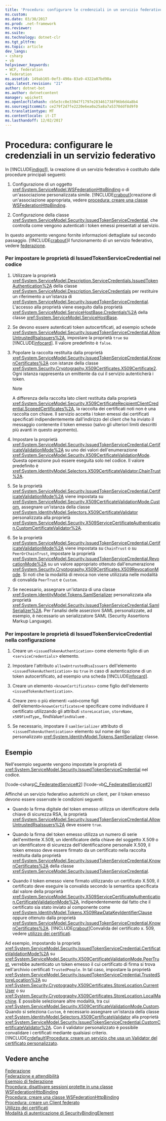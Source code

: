 ```yaml
---
title: 'Procedura: configurare le credenziali in un servizio federativo'
ms.custom: 
ms.date: 03/30/2017
ms.prod: .net-framework
ms.reviewer: 
ms.suite: 
ms.technology: dotnet-clr
ms.tgt_pltfrm: 
ms.topic: article
dev_langs:
- csharp
- vb
helpviewer_keywords:
- WCF, federation
- federation
ms.assetid: 149ab165-0ef3-490a-83a9-4322a07bd98a
caps.latest.revision: "21"
author: dotnet-bot
ms.author: dotnetcontent
manager: wpickett
ms.openlocfilehash: cb5e3cc0e33947f1797e283461738f96b6d4a8b4
ms.sourcegitcommit: ce279f2d7fe2220e6ea0a25a8a7a5370ddf8d9f0
ms.translationtype: MT
ms.contentlocale: it-IT
ms.lasthandoff: 12/02/2017
---
```

# <a name="how-to-configure-credentials-on-a-federation-service"></a>Procedura: configurare le credenziali in un servizio federativo
In [!INCLUDE[indigo1](../../../../includes/indigo1-md.md)], la creazione di un servizio federativo è costituito dalle procedure principali seguenti:  
  
1.  Configurazione di un oggetto <xref:System.ServiceModel.WSFederationHttpBinding> o di un'associazione personalizzata simile. [!INCLUDE[crabout](../../../../includes/crabout-md.md)]creazione di un'associazione appropriata, vedere [procedura: creare una classe WSFederationHttpBinding](../../../../docs/framework/wcf/feature-details/how-to-create-a-wsfederationhttpbinding.md).  
  
2.  Configurazione della classe <xref:System.ServiceModel.Security.IssuedTokenServiceCredential>, che controlla come vengono autenticati i token emessi presentati al servizio.  
  
 In questo argomento vengono fornite informazioni dettagliate sul secondo passaggio. [!INCLUDE[crabout](../../../../includes/crabout-md.md)]il funzionamento di un servizio federativo, vedere [federazione](../../../../docs/framework/wcf/feature-details/federation.md).  
  
### <a name="to-set-the-properties-of-issuedtokenservicecredential-in-code"></a>Per impostare le proprietà di IssuedTokenServiceCredential nel codice  
  
1.  Utilizzare la proprietà <xref:System.ServiceModel.Description.ServiceCredentials.IssuedTokenAuthentication%2A> della classe <xref:System.ServiceModel.Description.ServiceCredentials> per restituire un riferimento a un'istanza di <xref:System.ServiceModel.Security.IssuedTokenServiceCredential>. L'accesso alla proprietà viene eseguito dalla proprietà <xref:System.ServiceModel.ServiceHostBase.Credentials%2A> della classe <xref:System.ServiceModel.ServiceHostBase>.  
  
2.  Se devono essere autenticati token autocertificati, ad esempio schede <xref:System.ServiceModel.Security.IssuedTokenServiceCredential.AllowUntrustedRsaIssuers%2A>, impostare la proprietà `true` su [!INCLUDE[infocard](../../../../includes/infocard-md.md)]. Il valore predefinito è `false`.  
  
3.  Popolare la raccolta restituita dalla proprietà <xref:System.ServiceModel.Security.IssuedTokenServiceCredential.KnownCertificates%2A> con istanze della classe <xref:System.Security.Cryptography.X509Certificates.X509Certificate2>. Ogni istanza rappresenta un emittente da cui il servizio autenticherà i token.  
  
    > [!NOTE]
    >  A differenza della raccolta lato client restituita dalla proprietà <xref:System.ServiceModel.Security.X509CertificateRecipientClientCredential.ScopedCertificates%2A>, la raccolta dei certificati noti non è una raccolta con chiave. Il servizio accetta i token emessi dai certificati specificati indipendentemente dall'indirizzo del client che ha inviato il messaggio contenente il token emesso (salvo gli ulteriori limiti descritti più avanti in questo argomento).  
  
4.  Impostare la proprietà <xref:System.ServiceModel.Security.IssuedTokenServiceCredential.CertificateValidationMode%2A> su uno dei valori dell'enumerazione <xref:System.ServiceModel.Security.X509CertificateValidationMode>. Questa operazione può essere eseguita solo nel codice. Il valore predefinito è <xref:System.IdentityModel.Selectors.X509CertificateValidator.ChainTrust%2A>.  
  
5.  Se la proprietà <xref:System.ServiceModel.Security.IssuedTokenServiceCredential.CertificateValidationMode%2A> viene impostata su <xref:System.ServiceModel.Security.X509CertificateValidationMode.Custom>, assegnare un'istanza della classe <xref:System.IdentityModel.Selectors.X509CertificateValidator> personalizzata alla proprietà <xref:System.ServiceModel.Security.X509ServiceCertificateAuthentication.CustomCertificateValidator%2A>.  
  
6.  Se la proprietà <xref:System.ServiceModel.Security.IssuedTokenServiceCredential.CertificateValidationMode%2A> viene impostata su `ChainTrust` o su `PeerOrChainTrust`, impostare la proprietà <xref:System.ServiceModel.Security.IssuedTokenServiceCredential.RevocationMode%2A> su un valore appropriato ottenuto dall'enumerazione <xref:System.Security.Cryptography.X509Certificates.X509RevocationMode>. Si noti che la modalità di revoca non viene utilizzata nelle modalità di convalida `PeerTrust` e `Custom`.  
  
7.  Se necessario, assegnare un'istanza di una classe <xref:System.IdentityModel.Tokens.SamlSerializer> personalizzata alla proprietà <xref:System.ServiceModel.Security.IssuedTokenServiceCredential.SamlSerializer%2A>. Per l'analisi delle asserzioni SAML personalizzate, ad esempio, è necessario un serializzatore SAML (Security Assertions Markup Language).  
  
### <a name="to-set-the-properties-of-issuedtokenservicecredential-in-configuration"></a>Per impostare le proprietà di IssuedTokenServiceCredential nella configurazione  
  
1.  Creare un `<issuedTokenAuthentication>` come elemento figlio di un <`serviceCredentials`> elemento.  
  
2.  Impostare l'attributo `allowUntrustedRsaIssuers` dell'elemento `<issuedTokenAuthentication>` su `true` in caso di autenticazione di un token autocertificato, ad esempio una scheda [!INCLUDE[infocard](../../../../includes/infocard-md.md)].  
  
3.  Creare un elemento `<knownCertificates>` come figlio dell'elemento `<issuedTokenAuthentication>`.  
  
4.  Creare zero o più elementi `<add>`come figli dell'elemento`<knownCertificates>`e specificare come individuare il certificato utilizzando gli attributi `storeLocation`, `storeName`, `x509FindType`,, findValue`findValue`e .  
  
5.  Se necessario, impostare il `samlSerializer` attributo di <`issuedTokenAuthentication`> elemento sul nome del tipo personalizzato <xref:System.IdentityModel.Tokens.SamlSerializer> classe.  
  
## <a name="example"></a>Esempio  
 Nell'esempio seguente vengono impostate le proprietà di <xref:System.ServiceModel.Security.IssuedTokenServiceCredential> nel codice.  
  
 [!code-csharp[C_FederatedService#2](../../../../samples/snippets/csharp/VS_Snippets_CFX/c_federatedservice/cs/source.cs#2)]
 [!code-vb[C_FederatedService#2](../../../../samples/snippets/visualbasic/VS_Snippets_CFX/c_federatedservice/vb/source.vb#2)]  
  
 Affinché un servizio federativo autentichi un client, per il token emesso devono essere osservate le condizioni seguenti:  
  
-   Quando la firma digitale del token emesso utilizza un identificatore della chiave di sicurezza RSA, la proprietà <xref:System.ServiceModel.Security.IssuedTokenServiceCredential.AllowUntrustedRsaIssuers%2A> deve essere `true`.  
  
-   Quando la firma del token emesso utilizza un numero di serie dell'emittente X.509, un identificatore della chiave del soggetto X.509 o un identificatore di sicurezza dell'identificazione personale X.509, il token emesso deve essere firmato da un certificato nella raccolta restituita dalla proprietà <xref:System.ServiceModel.Security.IssuedTokenServiceCredential.KnownCertificates%2A> della classe <xref:System.ServiceModel.Security.IssuedTokenServiceCredential>.  
  
-   Quando il token emesso viene firmato utilizzando un certificato X.509, il certificato deve eseguire la convalida secondo la semantica specificata dal valore della proprietà <xref:System.ServiceModel.Security.X509ServiceCertificateAuthentication.CertificateValidationMode%2A>, indipendentemente dal fatto che il certificato sia stato inviato al componente come <xref:System.IdentityModel.Tokens.X509RawDataKeyIdentifierClause> oppure ottenuto dalla proprietà <xref:System.ServiceModel.Security.IssuedTokenServiceCredential.KnownCertificates%2A>. [!INCLUDE[crabout](../../../../includes/crabout-md.md)]Convalida del certificato x. 509, vedere [utilizzo dei certificati](../../../../docs/framework/wcf/feature-details/working-with-certificates.md).  
  
 Ad esempio, impostando la proprietà <xref:System.ServiceModel.Security.IssuedTokenServiceCredential.CertificateValidationMode%2A> su <xref:System.ServiceModel.Security.X509CertificateValidationMode.PeerTrust>, verrebbe autenticato un token emesso il cui certificato di firma si trova nell'archivio certificati `TrustedPeople`. In tal caso, impostare la proprietà <xref:System.ServiceModel.Security.IssuedTokenServiceCredential.TrustedStoreLocation%2A> su <xref:System.Security.Cryptography.X509Certificates.StoreLocation.CurrentUser> o su <xref:System.Security.Cryptography.X509Certificates.StoreLocation.LocalMachine>. È possibile selezionare altre modalità, tra cui <xref:System.ServiceModel.Security.X509CertificateValidationMode.Custom>. Quando si seleziona `Custom`, è necessario assegnare un'istanza della classe <xref:System.IdentityModel.Selectors.X509CertificateValidator> alla proprietà <xref:System.ServiceModel.Security.IssuedTokenServiceCredential.CustomCertificateValidator%2A>. Con il validator personalizzato è possibile convalidare i certificati mediante qualsiasi criterio. [!INCLUDE[crdefault](../../../../includes/crdefault-md.md)][Procedura: creare un servizio che usa un Validator del certificato personalizzato](../../../../docs/framework/wcf/extending/how-to-create-a-service-that-employs-a-custom-certificate-validator.md).  
  
## <a name="see-also"></a>Vedere anche  
 [Federazione](../../../../docs/framework/wcf/feature-details/federation.md)  
 [Federazione e attendibilità](../../../../docs/framework/wcf/feature-details/federation-and-trust.md)  
 [Esempio di federazione](../../../../docs/framework/wcf/samples/federation-sample.md)  
 [Procedura: disattivare sessioni protette in una classe WSFederationHttpBinding](../../../../docs/framework/wcf/feature-details/how-to-disable-secure-sessions-on-a-wsfederationhttpbinding.md)  
 [Procedura: creare una classe WSFederationHttpBinding](../../../../docs/framework/wcf/feature-details/how-to-create-a-wsfederationhttpbinding.md)  
 [Procedura: creare un Client federato](../../../../docs/framework/wcf/feature-details/how-to-create-a-federated-client.md)  
 [Utilizzo dei certificati](../../../../docs/framework/wcf/feature-details/working-with-certificates.md)  
 [Modalità di autenticazione di SecurityBindingElement](../../../../docs/framework/wcf/feature-details/securitybindingelement-authentication-modes.md)
